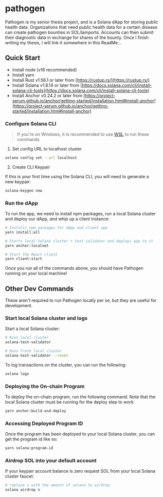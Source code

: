 # pathogen

Pathogen is my senior thesis project, and is a Solana dApp for storing public health data. Organizations that need public health data for a certain disease can create pathogen bounties in SOL/lamports. Accounts can then submit their diagnostic data in exchange for shares of the bounty. Once I finish writing my thesis, I will link it somewhere in this ReadMe...

## Quick Start

- Install node (v16 recommended)
- Install yarn
- Install Rust v1.56.1 or later from [https://rustup.rs/](https://rustup.rs/)
- Install Solana v1.8.14 or later from [https://docs.solana.com/cli/install-solana-cli-tools](https://docs.solana.com/cli/install-solana-cli-tools)
- Install Anchor v0.24.2 or later from [https://project-serum.github.io/anchor/getting-started/installation.html#install-anchor](https://project-serum.github.io/anchor/getting-started/installation.html#install-anchor)

### Configure Solana CLI

> If you're on Windows, it is recommended to use [WSL](https://docs.microsoft.com/en-us/windows/wsl/install-win10) to run these commands

1. Set config URL to localhost cluster

```bash
solana config set --url localhost
```

2. Create CLI Keypair

If this is your first time using the Solana CLI, you will need to generate a new keypair:

```bash
solana-keygen new
```

### Run the dApp

To run the app, we need to install npm packages, run a local Solana cluster and deploy our dApp, and whip up a client instance:

```bash
# Installs npm packages for dApp and client app
yarn install:all

# Starts local Solana cluster + test validator and deploys app to it
yarn anchor:localnet

# Start the React client
yarn client:start
```

Once you run all of the commands above, you should have Pathogen running on your local machine!

## Other Dev Commands

These aren't required to run Pathogen locally per se, but they are useful for development.

### Start local Solana cluster and logs

Start a local Solana cluster:

```bash
# Runs local cluster
solana-test-validator

# Runs fresh local cluster
solana-test-validator --reset
```

To log transactions on the cluster, you can run the following:

```bash
solana logs
```

### Deploying the On-chain Program

To deploy the on-chain program, run the following command. Note that the local Solana cluster must be running for the deploy step to work.

```bash
yarn anchor:build-and-deploy
```

### Accessing Deployed Program ID

Once the program has been deployed to your local Solana cluster, you can get the program id like so:

```bash
yarn solana:program-id
```

### Airdrop SOL into your default account

If your keypair account balance is zero request SOL from your local Solana cluster faucet:

```bash
# replace n with the amount of solana to airdrop
solana airdrop n
```
